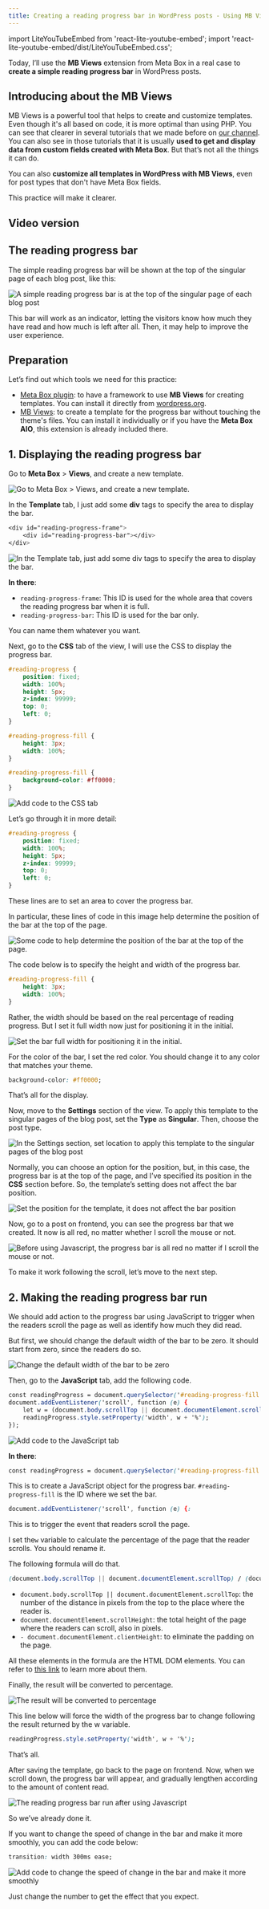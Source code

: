```yaml
---
title: Creating a reading progress bar in WordPress posts - Using MB Views
---
```


import LiteYouTubeEmbed from 'react-lite-youtube-embed';
import 'react-lite-youtube-embed/dist/LiteYouTubeEmbed.css';

Today, I’ll use the **MB Views** extension from Meta Box in a real case to **create a simple reading progress bar** in WordPress posts.

## Introducing about the MB Views

MB Views is a powerful tool that helps to create and customize templates. Even though it's all based on code, it is more optimal than using PHP. You can see that clearer in several tutorials that we made before on [our channel](https://www.youtube.com/playlist?list=PLIWLX0sDr8lSUGVubfRMsG6fSN42Lp1bY). You can also see in those tutorials that it is usually **used to get and display data from custom fields created with Meta Box**. But that’s not all the things it can do.

You can also **customize all templates in WordPress with MB Views**, even for post types that don't have Meta Box fields.

This practice will make it clearer.

## Video version

<LiteYouTubeEmbed id='dDwcRLiBUcA'/>

## The reading progress bar

The simple reading progress bar will be shown at the top of the singular page of each blog post, like this:

![A simple reading progress bar is at the top of the singular page of each blog post](https://imgur.elightup.com/tyIxuN7.gif)

This bar will work as an indicator, letting the visitors know how much they have read and how much is left after all. Then, it may help to improve the user experience.

## Preparation

Let’s find out which tools we need for this practice:

* [Meta Box plugin](https://wordpress.org/plugins/meta-box/): to have a framework to use **MB Views** for creating templates. You can install it directly from [wordpress.org](https://wordpress.org/plugins/meta-box/).
* [MB Views](https://metabox.io/plugins/mb-views/): to create a template for the progress bar without touching the theme's files. You can install it individually or if you have the **Meta Box AIO**, this extension is already included there.

## 1. Displaying the reading progress bar

Go to **Meta Box** > **Views**, and create a new template.

![Go to Meta Box > Views, and create a new template.](https://imgur.elightup.com/2j37Z2B.png)

In the **Template** tab, I just add some **div** tags to specify the area to display the bar.

```css
<div id="reading-progress-frame">
    <div id="reading-progress-bar"></div>
</div>
```

![In the Template tab, just add some div tags to specify the area to display the bar.](https://imgur.elightup.com/bimLfjf.png)

**In there**:

* `reading-progress-frame`: This ID is used for the whole area that covers the reading progress bar when it is full.
* `reading-progress-bar`: This ID is used for the bar only.

You can name them whatever you want.

Next, go to the **CSS** tab of the view, I will use the CSS to display the progress bar.

```css
#reading-progress {
    position: fixed;
    width: 100%;
    height: 5px;
    z-index: 99999;
    top: 0;
    left: 0;
}

#reading-progress-fill {
    height: 3px;
    width: 100%;
}

#reading-progress-fill {
    background-color: #ff0000;
}
```

![Add code to the CSS tab](https://imgur.elightup.com/5nYMqCa.png)

Let’s go through it in more detail:

```css
#reading-progress {
    position: fixed;
    width: 100%;
    height: 5px;
    z-index: 99999;
    top: 0;
    left: 0;
}
```

These lines are to set an area to cover the progress bar.

In particular, these lines of code in this image help determine the position of the bar at the top of the page.

![Some code to help determine the position of the bar at the top of the page.](https://imgur.elightup.com/vKiFsUM.png)

The code below is to specify the height and width of the progress bar.

```css
#reading-progress-fill {
    height: 3px;
    width: 100%;
}
```

Rather, the width should be based on the real percentage of reading progress. But I set it full width now just for positioning it in the initial.

![Set the bar full width for positioning it in the initial.](https://imgur.elightup.com/bCBRxIF.png)

For the color of the bar, I set the red color. You should change it to any color that matches your theme.

```css
background-color: #ff0000;
```

That’s all for the display.

Now, move to the **Settings** section of the view. To apply this template to the singular pages of the blog post, set the **Type** as **Singular**. Then, choose the post type.

![In the Settings section, set location to apply this template to the singular pages of the blog post](https://imgur.elightup.com/V53PUl8.png)

Normally, you can choose an option for the position, but, in this case, the progress bar is at the top of the page, and I’ve specified its position in the **CSS** section before. So, the template’s setting does not affect the bar position.

![Set the position for the template, it does not affect the bar position](https://imgur.elightup.com/tygI2n5.png)

Now, go to a post on frontend, you can see the progress bar that we created. It now is all red, no matter whether I scroll the mouse or not.

![Before using Javascript, the progress bar is all red no matter if I scroll the mouse or not.](https://imgur.elightup.com/3dWRNgd.gif)

To make it work following the scroll, let’s move to the next step.

## 2. Making the reading progress bar run

We should add action to the progress bar using JavaScript to trigger when the readers scroll the page as well as identify how much they did read.

But first, we should change the default width of the bar to be zero. It should start from zero, since the readers do so.

![Change the default width of the bar to be zero](https://imgur.elightup.com/z06relF.png)

Then, go to the **JavaScript** tab, add the following code.

```css
const readingProgress = document.querySelector('#reading-progress-fill');
document.addEventListener('scroll', function (e) {
    let w = (document.body.scrollTop || document.documentElement.scrollTop) / (document.documentElement.scrollHeight - document.documentElement.clientHeight) * 100;
    readingProgress.style.setProperty('width', w + '%');
});
```

![Add code to the JavaScript tab](https://imgur.elightup.com/6dZU5Dv.png)

**In there**:

```css
const readingProgress = document.querySelector('#reading-progress-fill');
```

This is to create a JavaScript object for the progress bar. `#reading-progress-fill` is the ID where we set the bar.

```css
document.addEventListener('scroll', function (e) {:
```

This is to trigger the event that readers scroll the page.

I set the`w` variable to calculate the percentage of the page that the reader scrolls. You should rename it.

The following formula will do that.

```css
(document.body.scrollTop || document.documentElement.scrollTop) / (document.documentElement.scrollHeight - document.documentElement.clientHeight) * 100:
```

* `document.body.scrollTop || document.documentElement.scrollTop`: the number of the distance in pixels from the top to the place where the reader is.
* `document.documentElement.scrollHeight`: the total height of the page where the readers can scroll, also in pixels.
* `- document.documentElement.clientHeight`: to eliminate the padding on the page.

All these elements in the formula are the HTML DOM elements. You can refer to [this link](https://www.w3schools.com/jsref/dom_obj_all.asp) to learn more about them.

Finally, the result will be converted to percentage.

![The result will be converted to percentage](https://imgur.elightup.com/kxyKy3w.png)

This line below will force the width of the progress bar to change following the result returned by the w variable.

```css
readingProgress.style.setProperty('width', w + '%');
```

That’s all.

After saving the template, go back to the page on frontend. Now, when we scroll down, the progress bar will appear, and gradually lengthen according to the amount of content read.

![The reading progress bar run after using Javascript](https://imgur.elightup.com/tyIxuN7.gif)

So we’ve already done it.

If you want to change the speed of change in the bar and make it more smoothly, you can add the code below:

```css
transition: width 300ms ease;
```

![Add code to change the speed of change in the bar and make it more smoothly](https://imgur.elightup.com/bOLQPg9.png)

Just change the number to get the effect that you expect.
